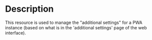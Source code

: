 # Description

This resource is used to manage the "additional settings" for a PWA instance
(based on what is in the 'additional settings' page of the web interface).
